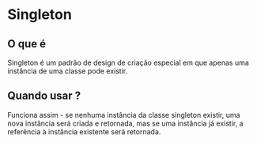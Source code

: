 # Singleton

## O que é

Singleton é um padrão de design de criação especial em que apenas uma instância de uma classe pode existir.

## Quando usar ?

Funciona assim - se nenhuma instância da classe singleton existir, uma nova instância será criada e retornada, mas se uma instância já existir, a referência à instância existente será retornada.
